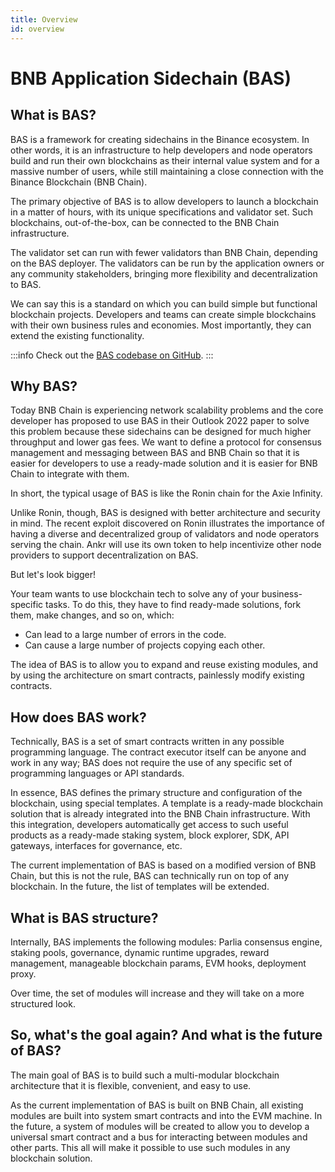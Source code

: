 ```yaml
---
title: Overview
id: overview
---
```


# BNB Application Sidechain (BAS)

## What is BAS?

BAS is a framework for creating sidechains in the Binance ecosystem. In other words, it is an infrastructure to help developers and node operators build and run their own blockchains as their internal value system and for a massive number of users, while still maintaining a close connection with the Binance Blockchain (BNB Chain).

The primary objective of BAS is to allow developers to launch a blockchain in a matter of hours, with its unique specifications and validator set. Such blockchains, out-of-the-box, can be connected to the BNB Chain infrastructure.

The validator set can run with fewer validators than BNB Chain, depending on the BAS deployer. The validators can be run by the application owners or any community stakeholders, bringing more flexibility and decentralization to BAS.  

We can say this is a standard on which you can build simple but functional blockchain projects. Developers and teams can create simple blockchains with their own business rules and economies. Most importantly, they can extend the existing functionality.

:::info
Check out the [BAS codebase on GitHub](https://github.com/Ankr-network?q=bas). 
:::


## Why BAS?

Today BNB Chain is experiencing network scalability problems and the core developer has proposed to use BAS in their Outlook 2022 paper to solve this problem because these sidechains can be designed for much higher throughput and lower gas fees. We want to define a protocol for consensus management and messaging between BAS and BNB Chain so that it is easier for developers to use a ready-made solution and it is easier for BNB Chain to integrate with them.

In short, the typical usage of BAS is like the Ronin chain for the Axie Infinity.

Unlike Ronin, though, BAS is designed with better architecture and security in mind. The recent exploit discovered on Ronin illustrates the importance of having a diverse and decentralized group of validators and node operators serving the chain. Ankr will use its own token to help incentivize other node providers to support decentralization on BAS.

But let's look bigger!

Your team wants to use blockchain tech to solve any of your business-specific tasks. To do this, they have to find ready-made solutions, fork them, make changes, and so on, which:

* Can lead to a large number of errors in the code.
* Can cause a large number of projects copying each other.

The idea of BAS is to allow you to expand and reuse existing modules, and by using the architecture on smart contracts, painlessly modify existing contracts. 


## How does BAS work? 

Technically, BAS is a set of smart contracts written in any possible programming language. The contract executor itself can be anyone and work in any way; BAS does not require the use of any specific set of programming languages or API standards. 

In essence, BAS defines the primary structure and configuration of the blockchain, using special templates. A template is a ready-made blockchain solution that is already integrated into the BNB Chain infrastructure. With this integration, developers automatically get access to such useful products as a ready-made staking system, block explorer, SDK, API gateways, interfaces for governance, etc. 

The current implementation of BAS is based on a modified version of BNB Chain, but this is not the rule, BAS can technically run on top of any blockchain. In the future, the list of templates will be extended.


## What is BAS structure? 

Internally, BAS implements the following modules: Parlia consensus engine, staking pools, governance, dynamic runtime upgrades, reward management, manageable blockchain params, EVM hooks, deployment proxy. 

Over time, the set of modules will increase and they will take on a more structured look. 

## So, what's the goal again? And what is the future of BAS?

The main goal of BAS is to build such a multi-modular blockchain architecture that it is flexible, convenient, and easy to use.

As the current implementation of BAS is built on BNB Chain, all existing modules are built into system smart contracts and into the EVM machine. In the future, a system of modules will be created to allow you to develop a universal smart contract and a bus for interacting between modules and other parts. This all will make it possible to use such modules in any blockchain solution.